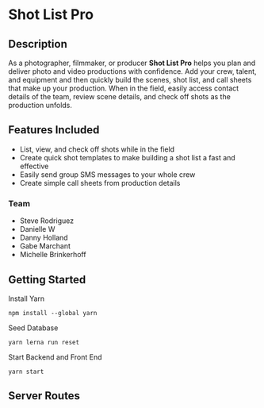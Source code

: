 # Shot List Pro

## Description

As a photographer, filmmaker, or producer **Shot List Pro** helps you plan and deliver photo and video productions with confidence. Add your crew, talent, and equipment and then quickly build the scenes, shot list, and call sheets that make up your production. When in the field, easily access contact details of the team, review scene details, and check off shots as the production unfolds.

## Features Included

- List, view, and check off shots while in the field
- Create quick shot templates to make building a shot list a fast and effective
- Easily send group SMS messages to your whole crew
- Create simple call sheets from production details

### Team

- Steve Rodriguez
- Danielle W
- Danny Holland
- Gabe Marchant
- Michelle Brinkerhoff

## Getting Started

Install Yarn

`npm install --global yarn`

Seed Database

`yarn lerna run reset`

Start Backend and Front End

`yarn start`

## Server Routes
